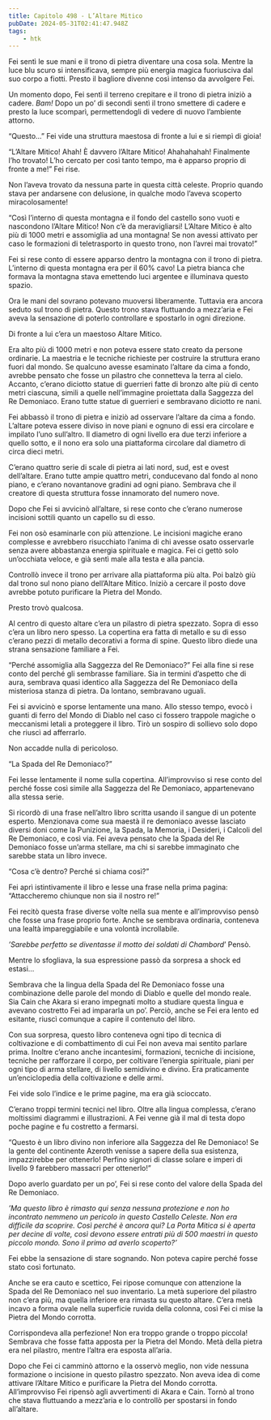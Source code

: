 ```yaml
---
title: Capitolo 498 - L’Altare Mitico
pubDate: 2024-05-31T02:41:47.948Z
tags:
    - htk
---
```


Fei sentì le sue mani e il trono di pietra diventare una cosa sola. Mentre la luce blu scuro si intensificava, sempre più energia magica fuoriusciva dal suo corpo a fiotti. Presto il bagliore divenne così intenso da avvolgere Fei.

Un momento dopo, Fei sentì il terreno crepitare e il trono di pietra iniziò a cadere. <em>Bam!</em> Dopo un po’ di secondi sentì il trono smettere di cadere e presto la luce scomparì, permettendogli di vedere di nuovo l’ambiente attorno.

“Questo…” Fei vide una struttura maestosa di fronte a lui e si riempì di gioia!

“L’Altare Mitico! Ahah! È davvero l’Altare Mitico! Ahahahahah! Finalmente l’ho trovato! L’ho cercato per così tanto tempo, ma è apparso proprio di fronte a me!” Fei rise.

Non l’aveva trovato da nessuna parte in questa città celeste. Proprio quando stava per andarsene con delusione, in qualche modo l’aveva scoperto miracolosamente!

“Così l’interno di questa montagna e il fondo del castello sono vuoti e nascondono l’Altare Mitico! Non c’è da meravigliarsi! L’Altare Mitico è alto più di 1000 metri e assomiglia ad una montagna! Se non avessi attivato per caso le formazioni di teletrasporto in questo trono, non l’avrei mai trovato!”

Fei si rese conto di essere apparso dentro la montagna con il trono di pietra. L’interno di questa montagna era per il 60% cavo! La pietra bianca che formava la montagna stava emettendo luci argentee e illuminava questo spazio.

Ora le mani del sovrano potevano muoversi liberamente. Tuttavia era ancora seduto sul trono di pietra. Questo trono stava fluttuando a mezz’aria e Fei aveva la sensazione di poterlo controllare e spostarlo in ogni direzione.

Di fronte a lui c’era un maestoso Altare Mitico.

Era alto più di 1000 metri e non poteva essere stato creato da persone ordinarie. La maestria e le tecniche richieste per costruire la struttura erano fuori dal mondo. Se qualcuno avesse esaminato l’altare da cima a fondo, avrebbe pensato che fosse un pilastro che connetteva la terra al cielo. Accanto, c’erano diciotto statue di guerrieri fatte di bronzo alte più di cento metri ciascuna, simili a quelle nell’immagine proiettata dalla Saggezza del Re Demoniaco. Erano tutte statue di guerrieri e sembravano diciotto re nani.

Fei abbassò il trono di pietra e iniziò ad osservare l’altare da cima a fondo. L’altare poteva essere diviso in nove piani e ognuno di essi era circolare e impilato l’uno sull’altro. Il diametro di ogni livello era due terzi inferiore a quello sotto, e il nono era solo una piattaforma circolare dal diametro di circa dieci metri.

C’erano quattro serie di scale di pietra ai lati nord, sud, est e ovest dell’altare. Erano tutte ampie quattro metri, conducevano dal fondo al nono piano, e c’erano novantanove gradini ad ogni piano. Sembrava che il creatore di questa struttura fosse innamorato del numero nove.

Dopo che Fei si avvicinò all’altare, si rese conto che c’erano numerose incisioni sottili quanto un capello su di esso.

Fei non osò esaminarle con più attenzione. Le incisioni magiche erano complesse e avrebbero risucchiato l’anima di chi avesse osato osservarle senza avere abbastanza energia spirituale e magica. Fei ci gettò solo un’occhiata veloce, e già sentì male alla testa e alla pancia.

Controllò invece il trono per arrivare alla piattaforma più alta. Poi balzò giù dal trono sul nono piano dell’Altare Mitico. Iniziò a cercare il posto dove avrebbe potuto purificare la Pietra del Mondo.

Presto trovò qualcosa.

Al centro di questo altare c’era un pilastro di pietra spezzato. Sopra di esso c’era un libro nero spesso. La copertina era fatta di metallo e su di esso c’erano pezzi di metallo decorativi a forma di spine. Questo libro diede una strana sensazione familiare a Fei.

“Perché assomiglia alla Saggezza del Re Demoniaco?” Fei alla fine si rese conto del perché gli sembrasse familiare. Sia in termini d’aspetto che di aura, sembrava quasi identico alla Saggezza del Re Demoniaco della misteriosa stanza di pietra. Da lontano, sembravano uguali.

Fei si avvicinò e sporse lentamente una mano. Allo stesso tempo, evocò i guanti di ferro del Mondo di Diablo nel caso ci fossero trappole magiche o meccanismi letali a proteggere il libro. Tirò un sospiro di sollievo solo dopo che riuscì ad afferrarlo.

Non accadde nulla di pericoloso.

“La Spada del Re Demoniaco?”

Fei lesse lentamente il nome sulla copertina. All’improvviso si rese conto del perché fosse così simile alla Saggezza del Re Demoniaco, appartenevano alla stessa serie.

Si ricordò di una frase nell’altro libro scritta usando il sangue di un potente esperto. Menzionava come sua maestà il re demoniaco avesse lasciato diversi doni come la Punizione, la Spada, la Memoria, i Desideri, i Calcoli del Re Demoniaco, e così via. Fei aveva pensato che la Spada del Re Demoniaco fosse un’arma stellare, ma chi si sarebbe immaginato che sarebbe stata un libro invece.

“Cosa c’è dentro? Perché si chiama così?”

Fei aprì istintivamente il libro e lesse una frase nella prima pagina: “Attaccheremo chiunque non sia il nostro re!”

Fei recitò questa frase diverse volte nella sua mente e all’improvviso pensò che fosse una frase proprio forte. Anche se sembrava ordinaria, conteneva una lealtà impareggiabile e una volontà incrollabile.

<em>’Sarebbe perfetto se diventasse il motto dei soldati di Chambord</em>’ Pensò.

Mentre lo sfogliava, la sua espressione passò da sorpresa a shock ed estasi…

Sembrava che la lingua della Spada del Re Demoniaco fosse una combinazione delle parole del mondo di Diablo e quelle del mondo reale. Sia Cain che Akara si erano impegnati molto a studiare questa lingua e avevano costretto Fei ad impararla un po’. Perciò, anche se Fei era lento ed esitante, riuscì comunque a capire il contenuto del libro.

Con sua sorpresa, questo libro conteneva ogni tipo di tecnica di coltivazione e di combattimento di cui Fei non aveva mai sentito parlare prima. Inoltre c’erano anche incantesimi, formazioni, tecniche di incisione, tecniche per rafforzare il corpo, per coltivare l’energia spirituale, piani per ogni tipo di arma stellare, di livello semidivino e divino. Era praticamente un’enciclopedia della coltivazione e delle armi.

Fei vide solo l’indice e le prime pagine, ma era già scioccato.

C’erano troppi termini tecnici nel libro. Oltre alla lingua complessa, c’erano moltissimi diagrammi e illustrazioni. A Fei venne già il mal di testa dopo poche pagine e fu costretto a fermarsi.

“Questo è un libro divino non inferiore alla Saggezza del Re Demoniaco! Se la gente del continente Azeroth venisse a sapere della sua esistenza, impazzirebbe per ottenerlo! Perfino signori di classe solare e imperi di livello 9 farebbero massacri per ottenerlo!”

Dopo averlo guardato per un po’, Fei si rese conto del valore della Spada del Re Demoniaco.

<em>’Ma questo libro è rimasto qui senza nessuna protezione e non ho incontrato nemmeno un pericolo in questo Castello Celeste. Non era difficile da scoprire. Così perché è ancora qui? La Porta Mitica si è aperta per decine di volte, così devono essere entrati più di 500 maestri in questo piccolo mondo. Sono il primo ad averlo scoperto?’</em>

Fei ebbe la sensazione di stare sognando. Non poteva capire perché fosse stato così fortunato.

Anche se era cauto e scettico, Fei ripose comunque con attenzione la Spada del Re Demoniaco nel suo inventario. La metà superiore del pilastro non c’era più, ma quella inferiore era rimasta su questo altare. C’era metà incavo a forma ovale nella superficie ruvida della colonna, così Fei ci mise la Pietra del Mondo corrotta.

Corrispondeva alla perfezione! Non era troppo grande o troppo piccola! Sembrava che fosse fatta apposta per la Pietra del Mondo. Metà della pietra era nel pilastro, mentre l’altra era esposta all’aria.

Dopo che Fei ci camminò attorno e la osservò meglio, non vide nessuna formazione o incisione in questo pilastro spezzato. Non aveva idea di come attivare l’Altare Mitico e purificare la Pietra del Mondo corrotta. All’improvviso Fei ripensò agli avvertimenti di Akara e Cain. Tornò al trono che stava fluttuando a mezz’aria e lo controllò per spostarsi in fondo all’altare.



